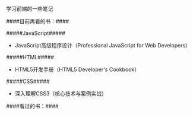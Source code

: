 学习前端的一些笔记

####目前再看的书：####

#####JavaScript#####
- JavaScript高级程序设计（Professional JavaScript for Web Developers）

#####HTML#####
- HTML5开发手册（HTML5 Developer's Cookbook）

#####CSS#####
- 深入理解CSS3（核心技术与案例实战）

####看过的书：####
